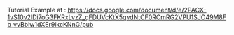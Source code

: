Tutorial Example at : https://docs.google.com/document/d/e/2PACX-1vS10v2lDi7oG3FKRxLvzZ_qFDUVcKtX5qvdNtCF0RCmRG2VPU1SJO49M8Fb_vvBblw1dXEr9ikcKNnG/pub 
